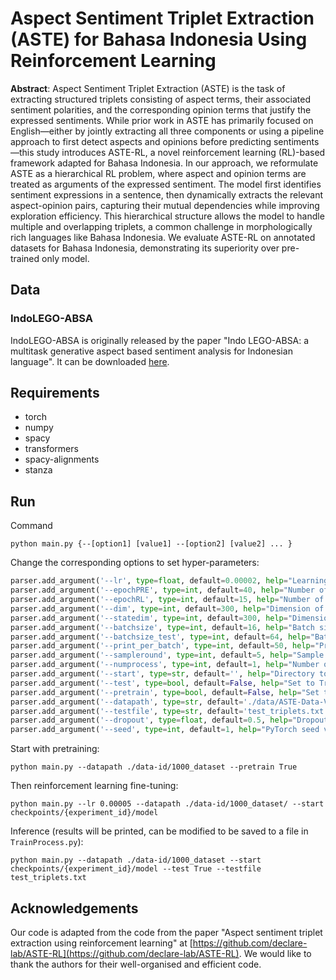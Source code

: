 # Aspect Sentiment Triplet Extraction (ASTE) for Bahasa Indonesia Using Reinforcement Learning

**Abstract**: Aspect Sentiment Triplet Extraction (ASTE) is the task of extracting structured triplets consisting of aspect terms, their associated sentiment polarities, and the corresponding opinion terms that justify the expressed sentiments. While prior work in ASTE has primarily focused on English—either by jointly extracting all three components or using a pipeline approach to first detect aspects and opinions before predicting sentiments—this study introduces ASTE-RL, a novel reinforcement learning (RL)-based framework adapted for Bahasa Indonesia. In our approach, we reformulate ASTE as a hierarchical RL problem, where aspect and opinion terms are treated as arguments of the expressed sentiment. The model first identifies sentiment expressions in a sentence, then dynamically extracts the relevant aspect-opinion pairs, capturing their mutual dependencies while improving exploration efficiency. This hierarchical structure allows the model to handle multiple and overlapping triplets, a common challenge in morphologically rich languages like Bahasa Indonesia. We evaluate ASTE-RL on annotated datasets for Bahasa Indonesia, demonstrating its superiority over pre-trained only model.

## Data
### IndoLEGO-ABSA
IndoLEGO-ABSA is originally released by the paper "Indo LEGO-ABSA: a multitask generative aspect based sentiment analysis for Indonesian language". It can be downloaded [here](https://github.com/rdyzakya/IndoLEGO-ABSA/tree/main/data).


## Requirements
- torch
- numpy
- spacy
- transformers
- spacy-alignments
- stanza


## Run
Command

```
python main.py {--[option1] [value1] --[option2] [value2] ... }
```

Change the corresponding options to set hyper-parameters:

```python
parser.add_argument('--lr', type=float, default=0.00002, help="Learning rate")
parser.add_argument('--epochPRE', type=int, default=40, help="Number of epoch on pretraining")
parser.add_argument('--epochRL', type=int, default=15, help="Number of epoch on training with RL")
parser.add_argument('--dim', type=int, default=300, help="Dimension of hidden layer")
parser.add_argument('--statedim', type=int, default=300, help="Dimension of state")
parser.add_argument('--batchsize', type=int, default=16, help="Batch size on training")
parser.add_argument('--batchsize_test', type=int, default=64, help="Batch size on testing")
parser.add_argument('--print_per_batch', type=int, default=50, help="Print results every XXX batches")
parser.add_argument('--sampleround', type=int, default=5, help="Sample round in RL")
parser.add_argument('--numprocess', type=int, default=1, help="Number of process")
parser.add_argument('--start', type=str, default='', help="Directory to load model")
parser.add_argument('--test', type=bool, default=False, help="Set to True to inference")
parser.add_argument('--pretrain', type=bool, default=False, help="Set to True to pretrain")
parser.add_argument('--datapath', type=str, default='./data/ASTE-Data-V2-EMNLP2020/14lap/', help="Data directory")
parser.add_argument('--testfile', type=str, default='test_triplets.txt', help="Filename of test file")
parser.add_argument('--dropout', type=float, default=0.5, help="Dropout")
parser.add_argument('--seed', type=int, default=1, help="PyTorch seed value")
```

Start with pretraining:
```
python main.py --datapath ./data-id/1000_dataset --pretrain True
```

Then reinforcement learning fine-tuning:
```
python main.py --lr 0.00005 --datapath ./data-id/1000_dataset/ --start checkpoints/{experiment_id}/model
```

Inference (results will be printed, can be modified to be saved to a file in `TrainProcess.py`):
```
python main.py --datapath ./data-id/1000_dataset --start checkpoints/{experiment_id}/model --test True --testfile test_triplets.txt
```

## Acknowledgements
Our code is adapted from the code from the paper "Aspect sentiment triplet extraction using reinforcement learning" at [https://github.com/declare-lab/ASTE-RL](https://github.com/declare-lab/ASTE-RL). We would like to thank the authors for their well-organised and efficient code.
